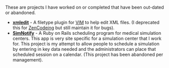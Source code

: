 These are projects I have worked on or completed that have been out-dated or
abandoned.

- **[xmledit](http://github.com/sukima/xmledit)** - A filetype plugin for [VIM][]
  to help edit XML files. (I deprecated this for [ZenCodeing][zen] but still
  maintain it for bugs).
- **[SimNotify](http://sukima.github.com/SimNotify/)** - A Ruby on Rails
  scheduling program for medical simulation centers. This app is very site
  specific for a simulation center that I work for. This project is my attempt
  to allow people to schedule a simulation by entering in key data needed and
  the administrators can place that scheduled session on a calendar. (This
  project has been abandoned per management).

[VIM]: http://www.vim.rg/
[zen]: http://www.vim.org/scripts/script.php?script_id=2981
